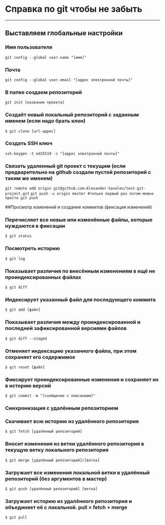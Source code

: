 # Справка по git чтобы не забыть
---
## Выставляем глобальные настройки
### Имя пользователя
`git config --global user.name "[имя]"`


### Почта
`git config --global user.email "[адрес электронной почты]"`

### В папке создаем репозиторий
`git init [название проекта]`

### Создаёт новый локальный репозиторий с заданным именем (если надо брать клон)
`$ git clone [url-адрес]`

### Создать SSH ключ
`ssh-keygen -t ed25519 -c "[адрес электронной почты]"`

### Связать удаленный git проект с текущим (если предварительно на github создали пустой репозиторий с таким же именем)
`git remote add origin git@github.com:Alexander-Savelev/test-git-project.git`
`git push -u origin master #только первый раз потом можно просто git push `



##Просмотр изменений и создание коммитов (фиксация изменений)

### Перечисляет все новые или изменённые файлы, которые нуждаются в фиксации
`$ git status`

### Посмотреть историю
`$ git log`

### Показывает различия по внесённым изменениям в ещё не проиндексированных файлах
`$ git diff`

### Индексирует указанный файл для последующего коммита
`$ git add [файл]`

### Показывает различия между проиндексированной и последней зафиксированной версиями файлов
`$ git diff --staged`


### Отменяет индексацию указанного файла, при этом сохраняет его содержимое
`$ git reset [файл]`

### Фиксирует проиндексированные изменения и сохраняет их в историю версий
`$ git commit -m "[сообщение с описанием]"`

### Синхронизация с удалённым репозиторием
### Скачивает всю историю из удалённого репозитория
`$ git fetch [удалённый репозиторий]`

### Вносит изменения из ветки удалённого репозитория в текущую ветку локального репозитория
`$ git merge [удалённый репозиторий]/[ветка]`


### Загружает все изменения локальной ветки в удалённый репозиторий (без аргументов в мастер)
`$ git push [удалённый репозиторий] [ветка]`

### Загружает историю из удалённого репозитория и объединяет её с локальной. pull = fetch + merge
`$ git pull`
